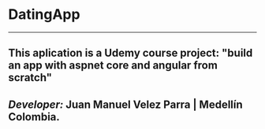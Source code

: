 # DatingApp
---
This aplication is a Udemy course project: "build an app with aspnet core and angular from scratch"
---
*Developer:* Juan Manuel Velez Parra | Medellín Colombia.
---
